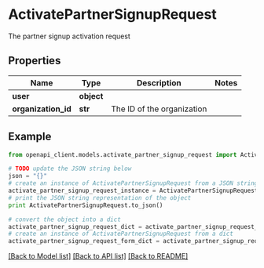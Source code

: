 # ActivatePartnerSignupRequest

The partner signup activation request

## Properties
Name | Type | Description | Notes
------------ | ------------- | ------------- | -------------
**user** | **object** |  | 
**organization_id** | **str** | The ID of the organization | 

## Example

```python
from openapi_client.models.activate_partner_signup_request import ActivatePartnerSignupRequest

# TODO update the JSON string below
json = "{}"
# create an instance of ActivatePartnerSignupRequest from a JSON string
activate_partner_signup_request_instance = ActivatePartnerSignupRequest.from_json(json)
# print the JSON string representation of the object
print ActivatePartnerSignupRequest.to_json()

# convert the object into a dict
activate_partner_signup_request_dict = activate_partner_signup_request_instance.to_dict()
# create an instance of ActivatePartnerSignupRequest from a dict
activate_partner_signup_request_form_dict = activate_partner_signup_request.from_dict(activate_partner_signup_request_dict)
```
[[Back to Model list]](../ccloud/README.md#documentation-for-models) [[Back to API list]](../ccloud/README.md#documentation-for-api-endpoints) [[Back to README]](../ccloud/README.md)


